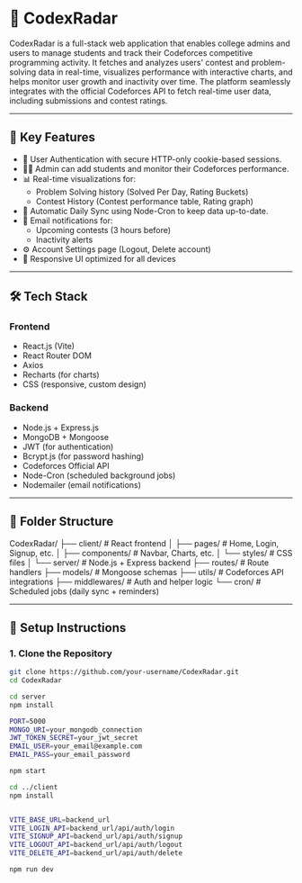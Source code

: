 # 🚀 CodexRadar

CodexRadar is a full-stack web application that enables college admins and users to manage students and track their Codeforces competitive programming activity. It fetches and analyzes users' contest and problem-solving data in real-time, visualizes performance with interactive charts, and helps monitor user growth and inactivity over time. The platform seamlessly integrates with the official Codeforces API to fetch real-time user data, including submissions and contest ratings.


---

## 📌 Key Features

- 🔐 User Authentication with secure HTTP-only cookie-based sessions.
- 🧑‍🎓 Admin can add students and monitor their Codeforces performance.
- 📊 Real-time visualizations for:
  - Problem Solving history (Solved Per Day, Rating Buckets)
  - Contest History (Contest performance table, Rating graph)
- 🔄 Automatic Daily Sync using Node-Cron to keep data up-to-date.
- 📧 Email notifications for:
  - Upcoming contests (3 hours before)
  - Inactivity alerts
- ⚙️ Account Settings page (Logout, Delete account)
- 📱 Responsive UI optimized for all devices

---

## 🛠️ Tech Stack

### Frontend
- React.js (Vite)
- React Router DOM
- Axios
- Recharts (for charts)
- CSS (responsive, custom design)

### Backend
- Node.js + Express.js
- MongoDB + Mongoose
- JWT (for authentication)
- Bcrypt.js (for password hashing)
- Codeforces Official API
- Node-Cron (scheduled background jobs)
- Nodemailer (email notifications)

---

## 📂 Folder Structure
CodexRadar/
├── client/ # React frontend
│ ├── pages/ # Home, Login, Signup, etc.
│ ├── components/ # Navbar, Charts, etc.
│ └── styles/ # CSS files
│
└── server/ # Node.js + Express backend
├── routes/ # Route handlers
├── models/ # Mongoose schemas
├── utils/ # Codeforces API integrations
├── middlewares/ # Auth and helper logic
└── cron/ # Scheduled jobs (daily sync + reminders)


---

## 🔧 Setup Instructions

### 1. Clone the Repository

```bash
git clone https://github.com/your-username/CodexRadar.git
cd CodexRadar

cd server
npm install

PORT=5000
MONGO_URI=your_mongodb_connection
JWT_TOKEN_SECRET=your_jwt_secret
EMAIL_USER=your_email@example.com
EMAIL_PASS=your_email_password

npm start

cd ../client
npm install


VITE_BASE_URL=backend_url
VITE_LOGIN_API=backend_url/api/auth/login
VITE_SIGNUP_API=backend_url/api/auth/signup
VITE_LOGOUT_API=backend_url/api/auth/logout
VITE_DELETE_API=backend_url/api/auth/delete

npm run dev


